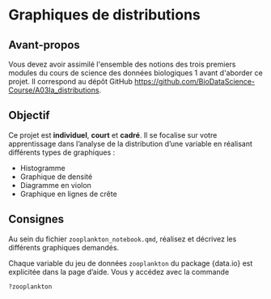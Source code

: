 # Graphiques de distributions

## Avant-propos

Vous devez avoir assimilé l'ensemble des notions des trois premiers modules du cours de science des données biologiques 1 avant d'aborder ce projet. Il correspond au dépôt GitHub <https://github.com/BioDataScience-Course/A03Ia_distributions>.


## Objectif

Ce projet est **individuel**, **court** et **cadré**. Il se focalise sur votre apprentissage dans l’analyse de la
distribution d’une variable en réalisant différents types de graphiques :

-   Histogramme
-   Graphique de densité
-   Diagramme en violon
-   Graphique en lignes de crête

## Consignes

Au sein du fichier `zooplankton_notebook.qmd`, réalisez et décrivez les différents graphiques demandés.

Chaque variable du jeu de données `zooplankton` du package {data.io} est
explicitée dans la page d’aide. Vous y accédez avec la commande

    ?zooplankton
